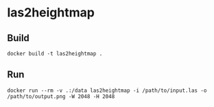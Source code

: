 # las2heightmap

## Build

```
docker build -t las2heightmap .
```

## Run

```
docker run --rm -v .:/data las2heightmap -i /path/to/input.las -o /path/to/output.png -W 2048 -H 2048
```
